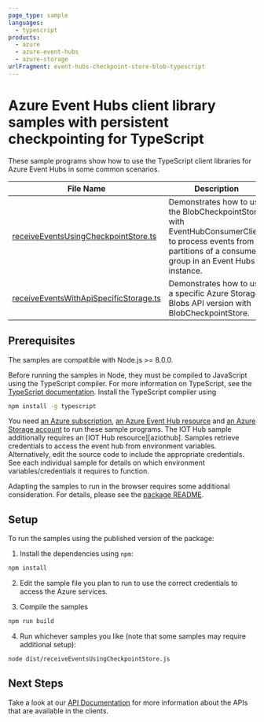 ```yaml
---
page_type: sample
languages:
  - typescript
products:
  - azure
  - azure-event-hubs
  - azure-storage
urlFragment: event-hubs-checkpoint-store-blob-typescript
---
```


# Azure Event Hubs client library samples with persistent checkpointing for TypeScript

These sample programs show how to use the TypeScript client libraries for Azure Event Hubs in some common scenarios.

| **File Name**                                                | **Description**                                                                                                                                                  |
| ------------------------------------------------------------ | ---------------------------------------------------------------------------------------------------------------------------------------------------------------- |
| [receiveEventsUsingCheckpointStore.ts][checkpointing]        | Demonstrates how to use the BlobCheckpointStore with EventHubConsumerClient to process events from all partitions of a consumer group in an Event Hubs instance. |
| [receiveEventsWithApiSpecificStorage.ts][apispecificstorage] | Demonstrates how to use a specific Azure Storage Blobs API version with BlobCheckpointStore.                                                                     |

## Prerequisites

The samples are compatible with Node.js >= 8.0.0.

Before running the samples in Node, they must be compiled to JavaScript using the TypeScript compiler. For more information on TypeScript, see the [TypeScript documentation][typescript]. Install the TypeScript compiler using

```bash
npm install -g typescript
```

You need [an Azure subscription][freesub], [an Azure Event Hub resource][azhubacct] and [an Azure Storage account][azstorage] to run these sample programs. The IOT Hub sample additionally requires an [IOT Hub resource][aziothub]. Samples retrieve credentials to access the event hub from environment variables. Alternatively, edit the source code to include the appropriate credentials. See each individual sample for details on which environment variables/credentials it requires to function.

Adapting the samples to run in the browser requires some additional consideration. For details, please see the [package README][package].

## Setup

To run the samples using the published version of the package:

1. Install the dependencies using `npm`:

```bash
npm install
```

2. Edit the sample file you plan to run to use the correct credentials to access the Azure services.

3. Compile the samples

```bash
npm run build
```

4. Run whichever samples you like (note that some samples may require additional setup):

```bash
node dist/receiveEventsUsingCheckpointStore.js
```

## Next Steps

Take a look at our [API Documentation][apiref] for more information about the APIs that are available in the clients.

[azstorage]: https://docs.microsoft.com/azure/storage/common/storage-account-overview
[apiref]: https://docs.microsoft.com/javascript/api/@azure/event-hubs
[checkpointing]: https://github.com/Azure/azure-sdk-for-js/blob/master/sdk/eventhub/eventhubs-checkpointstore-blob/samples/typescript/src/receiveEventsUsingCheckpointStore.ts
[apispecificstorage]: https://github.com/Azure/azure-sdk-for-js/blob/master/sdk/eventhub/eventhubs-checkpointstore-blob/samples/typescript/src/receiveEventsWithApiSpecificStorage.ts
[azhubacct]: https://docs.microsoft.com/azure/event-hubs/event-hubs-node-get-started-send
[freesub]: https://azure.microsoft.com/free/
[package]: https://github.com/Azure/azure-sdk-for-js/tree/master/sdk/eventhub/event-hubs/README.md
[typescript]: https://www.typescriptlang.org/docs/home.html
